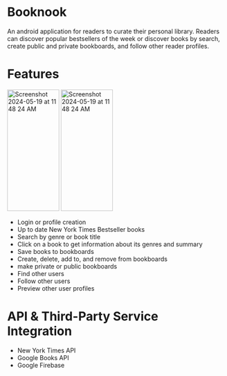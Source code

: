 # Booknook
An android application for readers to curate their personal library. Readers can discover popular bestsellers of the week or discover books by search, create public and private bookboards, and follow other reader profiles.

# Features

<img width="120" height="280" alt="Screenshot 2024-05-19 at 11 48 24 AM" src="https://github.com/utap-s24/booknook/assets/84208868/49e3bc32-249d-4bd6-9734-49b04ee640d5">
<img width="120" height="280" alt="Screenshot 2024-05-19 at 11 48 24 AM" src="https://github.com/utap-s24/booknook/assets/84208868/f051a720-473c-4a64-a1e8-0a01255ccdac">

- Login or profile creation
- Up to date New York Times Bestseller books
- Search by genre or book title
- Click on a book to get information about its genres and summary
- Save books to bookboards
- Create, delete, add to, and remove from bookboards
- make private or public bookboards
- Find other users
- Follow other users
- Preview other user profiles

# API & Third-Party Service Integration
- New York Times API
- Google Books API
- Google Firebase
